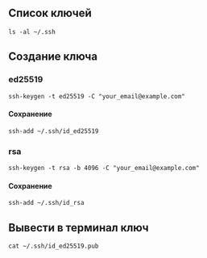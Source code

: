 ## Список ключей

```terminal
ls -al ~/.ssh
```

## Создание ключа
### ed25519
```
ssh-keygen -t ed25519 -C "your_email@example.com"
```
#### Сохранение
`ssh-add ~/.ssh/id_ed25519`

### rsa
```
ssh-keygen -t rsa -b 4096 -C "your_email@example.com"
```
#### Сохранение
`ssh-add ~/.ssh/id_rsa`

## Вывести в терминал ключ
`cat ~/.ssh/id_ed25519.pub`